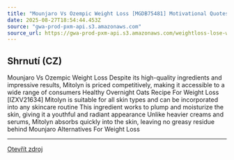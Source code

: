 ```yaml
---
title: "Mounjaro Vs Ozempic Weight Loss [MGDB75481] Motivational Quotes To Loss Weight"
date: 2025-08-27T18:54:44.453Z
source: "gwa-prod-pxm-api.s3.amazonaws.com"
source_url: https://gwa-prod-pxm-api.s3.amazonaws.com/weightloss-lose-weight/WeightLossLaxatives-dak17.html?RuTGcUAG=RuTGcUAG
---
```


## Shrnutí (CZ)
Mounjaro Vs Ozempic Weight Loss Despite its high-quality ingredients and impressive results, Mitolyn is priced competitively, making it accessible to a wide range of consumers Healthy Overnight Oats Recipe For Weight Loss [IZXV21634] Mitolyn is suitable for all skin types and can be incorporated into any skincare routine This ingredient works to plump and moisturize the skin, giving it a youthful and radiant appearance Unlike heavier creams and serums, Mitolyn absorbs quickly into the skin, leaving no greasy residue behind Mounjaro Alternatives For Weight Loss

---

[Otevřít zdroj](https://gwa-prod-pxm-api.s3.amazonaws.com/weightloss-lose-weight/WeightLossLaxatives-dak17.html?RuTGcUAG=RuTGcUAG)

